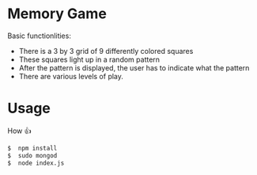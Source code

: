 # Memory Game

Basic functionlities:

 * There is a 3 by 3 grid of 9 differently colored squares
 * These squares light up in a random pattern
 * After the pattern is displayed, the user has to indicate what the pattern
 * There are various levels of play.
 






# Usage

 How :+1:

```BASH
$  npm install
$  sudo mongod
$  node index.js

```

